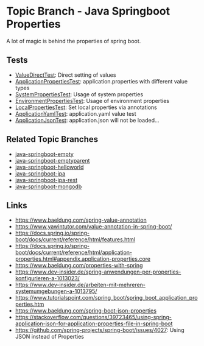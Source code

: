 # Topic Branch - Java Springboot Properties

A lot of magic is behind the properties of spring boot.

## Tests
* [ValueDirectTest](https://github.com/fluentcodes/sandbox/blob/java-springboot-properties/src/test/java/fluentcodes/sandbox/springboot/ValueDirectTest.java): Direct setting of values
* [ApplicationPropertiesTest](https://github.com/fluentcodes/sandbox/blob/java-springboot-properties/src/test/java/fluentcodes/sandbox/springboot/ApplicationPropertiesTest.java): application.properties with different value types
* [SystemPropertiesTest](https://github.com/fluentcodes/sandbox/blob/java-springboot-properties/src/test/java/fluentcodes/sandbox/springboot/SystemPropertiesTest.java): Usage of system properties
* [EnvironmentPropertiesTest](https://github.com/fluentcodes/sandbox/blob/java-springboot-properties/src/test/java/fluentcodes/sandbox/springboot/EnvironmentPropertiesTest.java): Usage of environment properties
* [LocalPropertiesTest](https://github.com/fluentcodes/sandbox/blob/java-springboot-properties/src/test/java/fluentcodes/sandbox/springboot/LocalPropertiesTest.java): Set local properties via annotations
* [ApplicationYamlTest](https://github.com/fluentcodes/sandbox/blob/java-springboot-properties/src/test/java/fluentcodes/sandbox/springboot/ApplicationYamlTest.java): application.yaml value test
* [ApplicationJsonTest](https://github.com/fluentcodes/sandbox/blob/java-springboot-properties/src/test/java/fluentcodes/sandbox/springboot/ApplicationJsonTest.java): application.json will not be loaded...


## Related Topic Branches
* [java-springboot-empty](https://github.com/fluentcodes/sandbox/tree/java-springboot-empty)
* [java-springboot-emptyparent](https://github.com/fluentcodes/sandbox/tree/java-springboot-emptyparent)
* [java-springboot-helloworld](https://github.com/fluentcodes/sandbox/tree/javaspring-boot-helloworld)
* [java-springboot-jpa](https://github.com/fluentcodes/sandbox/tree/java-springboot-jpa)
* [java-springboot-jpa-rest](https://github.com/fluentcodes/sandbox/tree/java-springboot-jpa-rest)
* [java-springboot-mongodb](https://github.com/fluentcodes/sandbox/tree/java-springboot-mongodb)


## Links
* https://www.baeldung.com/spring-value-annotation
* https://www.yawintutor.com/value-annotation-in-spring-boot/
* https://docs.spring.io/spring-boot/docs/current/reference/html/features.html
* https://docs.spring.io/spring-boot/docs/current/reference/html/application-properties.html#appendix.application-properties.core
* https://www.baeldung.com/properties-with-spring
* https://www.dev-insider.de/spring-anwendungen-per-properties-konfigurieren-a-1013023/
* https://www.dev-insider.de/arbeiten-mit-mehreren-systemumgebungen-a-1013795/
* https://www.tutorialspoint.com/spring_boot/spring_boot_application_properties.htm
* https://www.baeldung.com/spring-boot-json-properties
* https://stackoverflow.com/questions/39723465/using-spring-application-json-for-application-properties-file-in-spring-boot
* https://github.com/spring-projects/spring-boot/issues/4027: Using JSON instead of Properties

